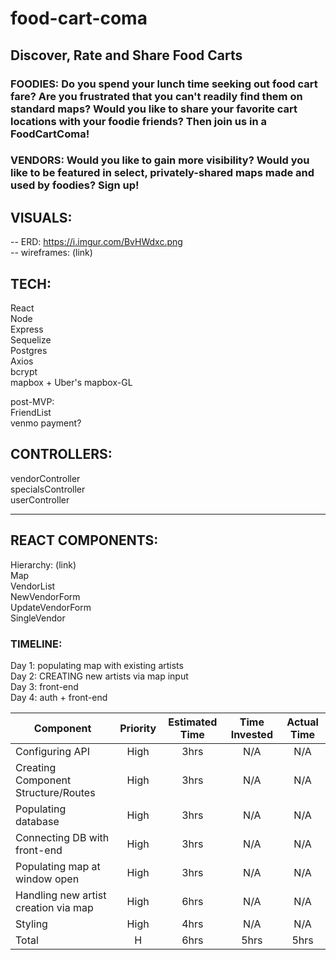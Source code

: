 # food-cart-coma
## Discover, Rate and Share Food Carts

### FOODIES: Do you spend your lunch time seeking out food cart fare? Are you frustrated that you can't readily find them on standard maps? Would you like to share your favorite cart locations with your foodie friends? Then join us in a FoodCartComa! 

### VENDORS: Would you like to gain more visibility? Would you like to be featured in select, privately-shared maps made and used by foodies? Sign up! 

## VISUALS:  

-- ERD: https://i.imgur.com/BvHWdxc.png  
-- wireframes: (link)  


## TECH: 

React  
Node  
Express  
Sequelize  
Postgres  
Axios  
bcrypt  
mapbox + Uber's mapbox-GL  

post-MVP:  
FriendList  
venmo payment?   



## CONTROLLERS:  
vendorController  
specialsController   
userController  


----
## REACT COMPONENTS:  
Hierarchy: (link)  
Map  
VendorList  
NewVendorForm  
UpdateVendorForm  
SingleVendor  


### TIMELINE: 
Day 1: populating map with existing artists  
Day 2: CREATING new artists via map input  
Day 3: front-end  
Day 4: auth + front-end





| Component | Priority | Estimated Time | Time Invested | Actual Time |
| --- | :---: |  :---: | :---: | :---: |
| Configuring API | High | 3hrs| N/A | N/A |
| Creating Component Structure/Routes | High | 3hrs| N/A | N/A |
| Populating database | High | 3hrs| N/A | N/A |
| Connecting DB with front-end | High | 3hrs| N/A | N/A |
| Populating map at window open | High | 3hrs| N/A | N/A |
| Handling new artist creation via map | High | 6hrs| N/A | N/A |
| Styling | High | 4hrs| N/A | N/A |
| Total | H | 6hrs| 5hrs | 5hrs |


